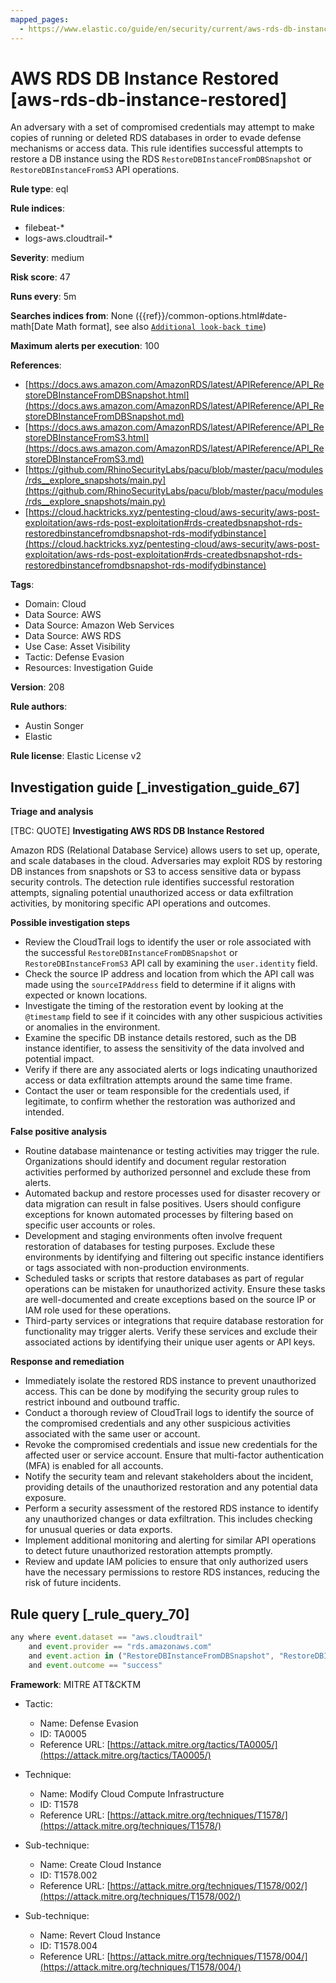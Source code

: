 ```yaml
---
mapped_pages:
  - https://www.elastic.co/guide/en/security/current/aws-rds-db-instance-restored.html
---
```


# AWS RDS DB Instance Restored [aws-rds-db-instance-restored]

An adversary with a set of compromised credentials may attempt to make copies of running or deleted RDS databases in order to evade defense mechanisms or access data. This rule identifies successful attempts to restore a DB instance using the RDS `RestoreDBInstanceFromDBSnapshot` or `RestoreDBInstanceFromS3` API operations.

**Rule type**: eql

**Rule indices**:

* filebeat-*
* logs-aws.cloudtrail-*

**Severity**: medium

**Risk score**: 47

**Runs every**: 5m

**Searches indices from**: None ({{ref}}/common-options.html#date-math[Date Math format], see also [`Additional look-back time`](docs-content://solutions/security/detect-and-alert/create-detection-rule.md#rule-schedule))

**Maximum alerts per execution**: 100

**References**:

* [https://docs.aws.amazon.com/AmazonRDS/latest/APIReference/API_RestoreDBInstanceFromDBSnapshot.html](https://docs.aws.amazon.com/AmazonRDS/latest/APIReference/API_RestoreDBInstanceFromDBSnapshot.md)
* [https://docs.aws.amazon.com/AmazonRDS/latest/APIReference/API_RestoreDBInstanceFromS3.html](https://docs.aws.amazon.com/AmazonRDS/latest/APIReference/API_RestoreDBInstanceFromS3.md)
* [https://github.com/RhinoSecurityLabs/pacu/blob/master/pacu/modules/rds__explore_snapshots/main.py](https://github.com/RhinoSecurityLabs/pacu/blob/master/pacu/modules/rds__explore_snapshots/main.py)
* [https://cloud.hacktricks.xyz/pentesting-cloud/aws-security/aws-post-exploitation/aws-rds-post-exploitation#rds-createdbsnapshot-rds-restoredbinstancefromdbsnapshot-rds-modifydbinstance](https://cloud.hacktricks.xyz/pentesting-cloud/aws-security/aws-post-exploitation/aws-rds-post-exploitation#rds-createdbsnapshot-rds-restoredbinstancefromdbsnapshot-rds-modifydbinstance)

**Tags**:

* Domain: Cloud
* Data Source: AWS
* Data Source: Amazon Web Services
* Data Source: AWS RDS
* Use Case: Asset Visibility
* Tactic: Defense Evasion
* Resources: Investigation Guide

**Version**: 208

**Rule authors**:

* Austin Songer
* Elastic

**Rule license**: Elastic License v2

## Investigation guide [_investigation_guide_67]

**Triage and analysis**

[TBC: QUOTE]
**Investigating AWS RDS DB Instance Restored**

Amazon RDS (Relational Database Service) allows users to set up, operate, and scale databases in the cloud. Adversaries may exploit RDS by restoring DB instances from snapshots or S3 to access sensitive data or bypass security controls. The detection rule identifies successful restoration attempts, signaling potential unauthorized access or data exfiltration activities, by monitoring specific API operations and outcomes.

**Possible investigation steps**

* Review the CloudTrail logs to identify the user or role associated with the successful `RestoreDBInstanceFromDBSnapshot` or `RestoreDBInstanceFromS3` API call by examining the `user.identity` field.
* Check the source IP address and location from which the API call was made using the `sourceIPAddress` field to determine if it aligns with expected or known locations.
* Investigate the timing of the restoration event by looking at the `@timestamp` field to see if it coincides with any other suspicious activities or anomalies in the environment.
* Examine the specific DB instance details restored, such as the DB instance identifier, to assess the sensitivity of the data involved and potential impact.
* Verify if there are any associated alerts or logs indicating unauthorized access or data exfiltration attempts around the same time frame.
* Contact the user or team responsible for the credentials used, if legitimate, to confirm whether the restoration was authorized and intended.

**False positive analysis**

* Routine database maintenance or testing activities may trigger the rule. Organizations should identify and document regular restoration activities performed by authorized personnel and exclude these from alerts.
* Automated backup and restore processes used for disaster recovery or data migration can result in false positives. Users should configure exceptions for known automated processes by filtering based on specific user accounts or roles.
* Development and staging environments often involve frequent restoration of databases for testing purposes. Exclude these environments by identifying and filtering out specific instance identifiers or tags associated with non-production environments.
* Scheduled tasks or scripts that restore databases as part of regular operations can be mistaken for unauthorized activity. Ensure these tasks are well-documented and create exceptions based on the source IP or IAM role used for these operations.
* Third-party services or integrations that require database restoration for functionality may trigger alerts. Verify these services and exclude their associated actions by identifying their unique user agents or API keys.

**Response and remediation**

* Immediately isolate the restored RDS instance to prevent unauthorized access. This can be done by modifying the security group rules to restrict inbound and outbound traffic.
* Conduct a thorough review of CloudTrail logs to identify the source of the compromised credentials and any other suspicious activities associated with the same user or account.
* Revoke the compromised credentials and issue new credentials for the affected user or service account. Ensure that multi-factor authentication (MFA) is enabled for all accounts.
* Notify the security team and relevant stakeholders about the incident, providing details of the unauthorized restoration and any potential data exposure.
* Perform a security assessment of the restored RDS instance to identify any unauthorized changes or data exfiltration. This includes checking for unusual queries or data exports.
* Implement additional monitoring and alerting for similar API operations to detect future unauthorized restoration attempts promptly.
* Review and update IAM policies to ensure that only authorized users have the necessary permissions to restore RDS instances, reducing the risk of future incidents.


## Rule query [_rule_query_70]

```js
any where event.dataset == "aws.cloudtrail"
    and event.provider == "rds.amazonaws.com"
    and event.action in ("RestoreDBInstanceFromDBSnapshot", "RestoreDBInstanceFromS3")
    and event.outcome == "success"
```

**Framework**: MITRE ATT&CKTM

* Tactic:

    * Name: Defense Evasion
    * ID: TA0005
    * Reference URL: [https://attack.mitre.org/tactics/TA0005/](https://attack.mitre.org/tactics/TA0005/)

* Technique:

    * Name: Modify Cloud Compute Infrastructure
    * ID: T1578
    * Reference URL: [https://attack.mitre.org/techniques/T1578/](https://attack.mitre.org/techniques/T1578/)

* Sub-technique:

    * Name: Create Cloud Instance
    * ID: T1578.002
    * Reference URL: [https://attack.mitre.org/techniques/T1578/002/](https://attack.mitre.org/techniques/T1578/002/)

* Sub-technique:

    * Name: Revert Cloud Instance
    * ID: T1578.004
    * Reference URL: [https://attack.mitre.org/techniques/T1578/004/](https://attack.mitre.org/techniques/T1578/004/)



